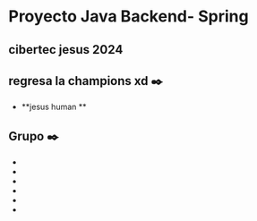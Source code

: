 # Proyecto Java Backend- Spring



## cibertec jesus 2024
## regresa la champions xd ✒️

* **jesus human **

## Grupo  ✒️
* 
* 
* 
* 
* 
* 


